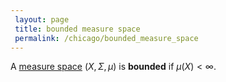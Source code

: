 ```yaml
---
 layout: page
 title: bounded measure space
 permalink: /chicago/bounded_measure_space
---
```

A [measure space](https://mathgloss.github.io/MathGloss/chicago/measure_space) $(X,\Sigma, \mu)$ is **bounded** if $\mu(X) < \infty$.

